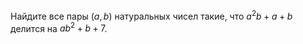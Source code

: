Найдите все пары $\left( a,b \right)$ натуральных чисел такие, что ${{a}^{2}}b+a+b$ делится на $a{{b}^{2}}+b+7$.